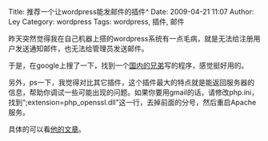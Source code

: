 Title: 推荐一个让wordpress能发邮件的插件^
Date: 2009-04-21 11:07
Author: Ley
Category: wordpress
Tags: wordpress, 插件, 邮件

昨天突然觉得我在自己机器上搭的wordpress系统有一点毛病，就是无法给注册用户发送通知邮件，也无法给管理员发送邮件。

于是，在google上搜了一下，找到一个[国内的兄弟][]写的程序，感觉挺好用的。

另外，ps一下，我觉得对比其它插件，这个插件最大的特点就是能返回服务器的信息，帮助你调试一些可能出现的问题。如果你要用gmail的话，请修改php.ini，找到“;extension=php\_openssl.dll”这一行，去掉前面的分号，然后重启Apache服务。

具体的可以看[他的文章][]。

  [国内的兄弟]: http://www.himagic.cn/
  [他的文章]: http://www.himagic.cn/index.php/archives/127.html
